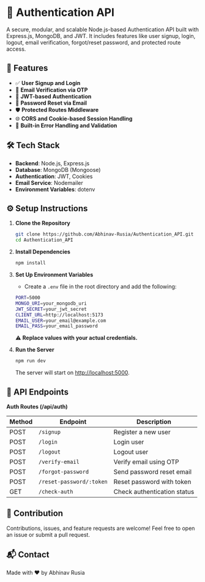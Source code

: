 # 🔐 Authentication API

A secure, modular, and scalable Node.js-based Authentication API built with Express.js, MongoDB, and JWT. It includes features like user signup, login, logout, email verification, forgot/reset password, and protected route access.

## 🚀 Features
- ✅ **User Signup and Login**
- 📧 **Email Verification via OTP**
- 🔐 **JWT-based Authentication**
- 🔁 **Password Reset via Email**
- 🛡️ **Protected Routes Middleware**
- 🌐 **CORS and Cookie-based Session Handling**
- 🧪 **Built-in Error Handling and Validation**

## 🛠️ Tech Stack
- **Backend**: Node.js, Express.js
- **Database**: MongoDB (Mongoose)
- **Authentication**: JWT, Cookies
- **Email Service**: Nodemailer
- **Environment Variables**: dotenv

## ⚙️ Setup Instructions

1. **Clone the Repository**
    ```bash
    git clone https://github.com/Abhinav-Rusia/Authentication_API.git
    cd Authentication_API
    ```

2. **Install Dependencies**
    ```bash
    npm install
    ```

3. **Set Up Environment Variables**
    - Create a `.env` file in the root directory and add the following:
    ```bash
    PORT=5000
    MONGO_URI=your_mongodb_uri
    JWT_SECRET=your_jwt_secret
    CLIENT_URL=http://localhost:5173
    EMAIL_USER=your_email@example.com
    EMAIL_PASS=your_email_password
    ```
    ⚠️ **Replace values with your actual credentials.**

4. **Run the Server**
    ```bash
    npm run dev
    ```
    The server will start on [http://localhost:5000](http://localhost:5000).

## 🔑 API Endpoints

**Auth Routes (/api/auth)**

| Method | Endpoint                     | Description                         |
|--------|------------------------------|-------------------------------------|
| POST   | `/signup`                    | Register a new user                |
| POST   | `/login`                     | Login user                         |
| POST   | `/logout`                    | Logout user                        |
| POST   | `/verify-email`              | Verify email using OTP             |
| POST   | `/forgot-password`           | Send password reset email          |
| POST   | `/reset-password/:token`     | Reset password with token          |
| GET    | `/check-auth`                | Check authentication status        |



## 🤝 Contribution
Contributions, issues, and feature requests are welcome! Feel free to open an issue or submit a pull request.

## 📬 Contact
Made with ❤️ by Abhinav Rusia

